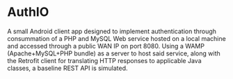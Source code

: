# AuthIO
A small Android client app designed to implement authentication through consummation of a PHP and MySQL Web service hosted on a local machine and accessed through a public WAN IP on port 8080. Using a WAMP (Apache+MySQL+PHP bundle) as a server to host said service, along with the Retrofit client for translating HTTP responses to applicable Java classes, a baseline REST API is simulated.
